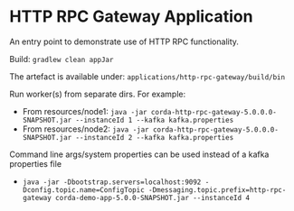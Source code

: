 # HTTP RPC Gateway Application

An entry point to demonstrate use of HTTP RPC functionality.

Build:
`gradlew clean appJar`

The artefact is available under: `applications/http-rpc-gateway/build/bin`

Run worker(s) from separate dirs. For example:

- From resources/node1: `java -jar corda-http-rpc-gateway-5.0.0.0-SNAPSHOT.jar --instanceId 1 --kafka kafka.properties`
- From resources/node2: `java -jar corda-http-rpc-gateway-5.0.0.0-SNAPSHOT.jar --instanceId 2 --kafka kafka.properties`

Command line args/system properties can be used instead of a kafka properties file
-  `java -jar -Dbootstrap.servers=localhost:9092 -Dconfig.topic.name=ConfigTopic -Dmessaging.topic.prefix=http-rpc-gateway corda-demo-app-5.0.0-SNAPSHOT.jar --instanceId 4`